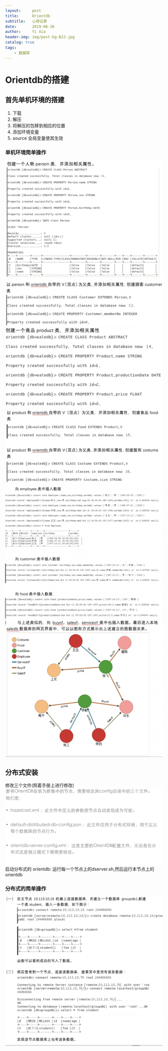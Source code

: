 ```yaml
---
layout:     post
title:      Orientdb
subtitle:   心得记录
date:       2019-06-26
author:     Yi Xia
header-img: img/post-bg-BJJ.jpg
catalog: true
tags:
    - 数据库
---
```

# Orientdb的搭建

## 首先单机环境的搭建
1. 下载
2. 解压
3. 将解压的包移到相应的位置
4. 添加环境变量
5. source 全局变量使其生效
### 单机环境简单操作
![-w649](/img/blog_img/15630681470960.jpg)
![-w693](/img/blog_img/15630682361405.jpg)
![-w599](/img/blog_img/15630682525813.jpg)
![-w713](/img/blog_img/15630682636457.jpg)
![-w762](/img/blog_img/15630683826193.jpg)
![-w712](/img/blog_img/15630684077172.jpg)

## 分布式安装
修改三个文件(照着手册上进行修改)
![-w702](/img/blog_img/15625760622400.jpg)启动分布式的 orientdb: 运行每一个节点上的dserver.sh,然后运行本节点上的 orientdb
### 分布式的简单操作
![-w791](/img/blog_img/15630678455767.jpg)


